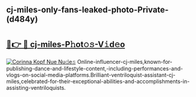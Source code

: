## cj-miles-only-fans​-leaked-photo​-Private-(d484y)


# <h2><a href="https://mediaupload.pro?title=cj-miles&ref=git">🔗👉 🔴 cj-miles-P𝚑ot𝚘𝚜-V𝚒d𝚎o</a></h2>

[![Corinna Kopf Nue Nu𝚍e𝚜](https://i.imgur.com/0qMVB7G.gif)](https://mediaupload.pro?title=cj-miles&ref=git)
Online-influencer-cj-miles,known-for-publishing-dance-and-lifestyle-content,-including-performances-and-vlogs-on-social-media-platforms.Brilliant-ventriloquist-assistant-cj-miles,celebrated-for-their-exceptional-abilities-and-accomplishments-in-assisting-ventriloquists.  